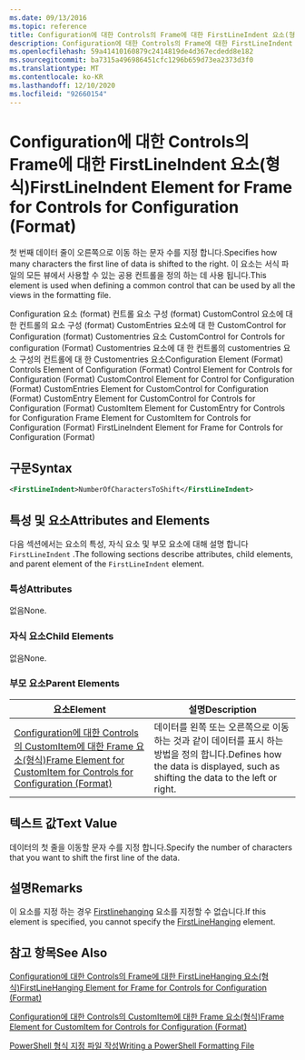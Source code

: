 ```yaml
---
ms.date: 09/13/2016
ms.topic: reference
title: Configuration에 대한 Controls의 Frame에 대한 FirstLineIndent 요소(형식)
description: Configuration에 대한 Controls의 Frame에 대한 FirstLineIndent 요소(형식)
ms.openlocfilehash: 59a41410160879c2414819de4d367ecdedd8e182
ms.sourcegitcommit: ba7315a496986451cfc1296b659d73ea2373d3f0
ms.translationtype: MT
ms.contentlocale: ko-KR
ms.lasthandoff: 12/10/2020
ms.locfileid: "92660154"
---
```

# <a name="firstlineindent-element-for-frame-for-controls-for-configuration-format"></a><span data-ttu-id="eee0a-103">Configuration에 대한 Controls의 Frame에 대한 FirstLineIndent 요소(형식)</span><span class="sxs-lookup"><span data-stu-id="eee0a-103">FirstLineIndent Element for Frame for Controls for Configuration (Format)</span></span>

<span data-ttu-id="eee0a-104">첫 번째 데이터 줄이 오른쪽으로 이동 하는 문자 수를 지정 합니다.</span><span class="sxs-lookup"><span data-stu-id="eee0a-104">Specifies how many characters the first line of data is shifted to the right.</span></span> <span data-ttu-id="eee0a-105">이 요소는 서식 파일의 모든 뷰에서 사용할 수 있는 공용 컨트롤을 정의 하는 데 사용 됩니다.</span><span class="sxs-lookup"><span data-stu-id="eee0a-105">This element is used when defining a common control that can be used by all the views in the formatting file.</span></span>

<span data-ttu-id="eee0a-106">Configuration 요소 (format) 컨트롤 요소 구성 (format) CustomControl 요소에 대 한 컨트롤의 요소 구성 (format) CustomEntries 요소에 대 한 CustomControl for Configuration (format) Customentries 요소 CustomControl for Controls for configuration (Format) Customentries 요소에 대 한 컨트롤의 customentries 요소 구성의 컨트롤에 대 한 Customentries 요소</span><span class="sxs-lookup"><span data-stu-id="eee0a-106">Configuration Element (Format) Controls Element of Configuration (Format) Control Element for Controls for Configuration (Format) CustomControl Element for Control for Configuration (Format) CustomEntries Element for CustomControl for Configuration (Format) CustomEntry Element for CustomControl for Controls for Configuration (Format) CustomItem Element for CustomEntry for Controls for Configuration Frame Element for CustomItem for Controls for Configuration (Format) FirstLineIndent Element for Frame for Controls for Configuration (Format)</span></span>

## <a name="syntax"></a><span data-ttu-id="eee0a-107">구문</span><span class="sxs-lookup"><span data-stu-id="eee0a-107">Syntax</span></span>

```xml
<FirstLineIndent>NumberOfCharactersToShift</FirstLineIndent>
```

## <a name="attributes-and-elements"></a><span data-ttu-id="eee0a-108">특성 및 요소</span><span class="sxs-lookup"><span data-stu-id="eee0a-108">Attributes and Elements</span></span>

<span data-ttu-id="eee0a-109">다음 섹션에서는 요소의 특성, 자식 요소 및 부모 요소에 대해 설명 합니다 `FirstLineIndent` .</span><span class="sxs-lookup"><span data-stu-id="eee0a-109">The following sections describe attributes, child elements, and parent element of the `FirstLineIndent` element.</span></span>

### <a name="attributes"></a><span data-ttu-id="eee0a-110">특성</span><span class="sxs-lookup"><span data-stu-id="eee0a-110">Attributes</span></span>

<span data-ttu-id="eee0a-111">없음</span><span class="sxs-lookup"><span data-stu-id="eee0a-111">None.</span></span>

### <a name="child-elements"></a><span data-ttu-id="eee0a-112">자식 요소</span><span class="sxs-lookup"><span data-stu-id="eee0a-112">Child Elements</span></span>

<span data-ttu-id="eee0a-113">없음</span><span class="sxs-lookup"><span data-stu-id="eee0a-113">None.</span></span>

### <a name="parent-elements"></a><span data-ttu-id="eee0a-114">부모 요소</span><span class="sxs-lookup"><span data-stu-id="eee0a-114">Parent Elements</span></span>

|<span data-ttu-id="eee0a-115">요소</span><span class="sxs-lookup"><span data-stu-id="eee0a-115">Element</span></span>|<span data-ttu-id="eee0a-116">설명</span><span class="sxs-lookup"><span data-stu-id="eee0a-116">Description</span></span>|
|-------------|-----------------|
|[<span data-ttu-id="eee0a-117">Configuration에 대한 Controls의 CustomItem에 대한 Frame 요소(형식)</span><span class="sxs-lookup"><span data-stu-id="eee0a-117">Frame Element for CustomItem for Controls for Configuration (Format)</span></span>](./frame-element-for-customitem-for-controls-for-configuration-format.md)|<span data-ttu-id="eee0a-118">데이터를 왼쪽 또는 오른쪽으로 이동 하는 것과 같이 데이터를 표시 하는 방법을 정의 합니다.</span><span class="sxs-lookup"><span data-stu-id="eee0a-118">Defines how the data is displayed, such as shifting the data to the left or right.</span></span>|

## <a name="text-value"></a><span data-ttu-id="eee0a-119">텍스트 값</span><span class="sxs-lookup"><span data-stu-id="eee0a-119">Text Value</span></span>

<span data-ttu-id="eee0a-120">데이터의 첫 줄을 이동할 문자 수를 지정 합니다.</span><span class="sxs-lookup"><span data-stu-id="eee0a-120">Specify the number of characters that you want to shift the first line of the data.</span></span>

## <a name="remarks"></a><span data-ttu-id="eee0a-121">설명</span><span class="sxs-lookup"><span data-stu-id="eee0a-121">Remarks</span></span>

<span data-ttu-id="eee0a-122">이 요소를 지정 하는 경우 [Firstlinehanging](./firstlinehanging-element-for-frame-for-controls-for-configuration-format.md) 요소를 지정할 수 없습니다.</span><span class="sxs-lookup"><span data-stu-id="eee0a-122">If this element is specified, you cannot specify the [FirstLineHanging](./firstlinehanging-element-for-frame-for-controls-for-configuration-format.md) element.</span></span>

## <a name="see-also"></a><span data-ttu-id="eee0a-123">참고 항목</span><span class="sxs-lookup"><span data-stu-id="eee0a-123">See Also</span></span>

[<span data-ttu-id="eee0a-124">Configuration에 대한 Controls의 Frame에 대한 FirstLineHanging 요소(형식)</span><span class="sxs-lookup"><span data-stu-id="eee0a-124">FirstLineHanging Element for Frame for Controls for Configuration (Format)</span></span>](./firstlinehanging-element-for-frame-for-controls-for-configuration-format.md)

[<span data-ttu-id="eee0a-125">Configuration에 대한 Controls의 CustomItem에 대한 Frame 요소(형식)</span><span class="sxs-lookup"><span data-stu-id="eee0a-125">Frame Element for CustomItem for Controls for Configuration (Format)</span></span>](./frame-element-for-customitem-for-controls-for-configuration-format.md)

[<span data-ttu-id="eee0a-126">PowerShell 형식 지정 파일 작성</span><span class="sxs-lookup"><span data-stu-id="eee0a-126">Writing a PowerShell Formatting File</span></span>](./writing-a-powershell-formatting-file.md)
